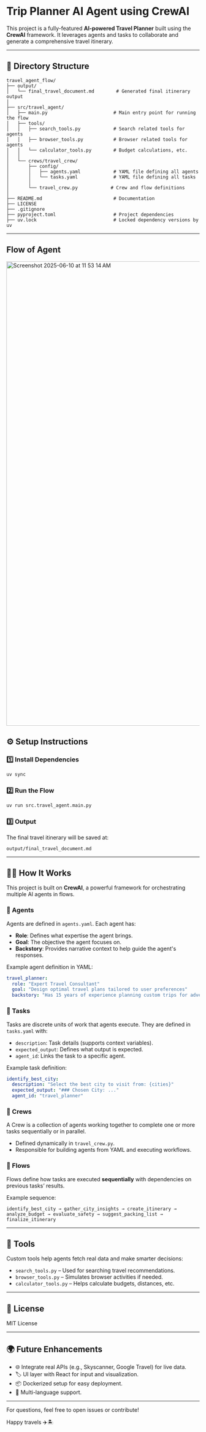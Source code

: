 # Trip Planner AI Agent using CrewAI

This project is a fully-featured **AI-powered Travel Planner** built using the **CrewAI** framework. It leverages agents and tasks to collaborate and generate a comprehensive travel itinerary.

---

## 📁 Directory Structure

```
travel_agent_flow/
├── output/
│   └── final_travel_document.md        # Generated final itinerary output
│
├── src/travel_agent/
│   ├── main.py                        # Main entry point for running the flow
│   ├── tools/
│   │   ├── search_tools.py            # Search related tools for agents
│   │   ├── browser_tools.py           # Browser related tools for agents
│   │   └── calculator_tools.py        # Budget calculations, etc.
│   │
│   └── crews/travel_crew/
│       ├── config/
│       │   ├── agents.yaml            # YAML file defining all agents
│       │   └── tasks.yaml             # YAML file defining all tasks
│       │
│       └── travel_crew.py            # Crew and flow definitions
│
├── README.md                          # Documentation
├── LICENSE
├── .gitignore
├── pyproject.toml                     # Project dependencies
├── uv.lock                            # Locked dependency versions by uv
```

---
## Flow of Agent 

<img width="1212" alt="Screenshot 2025-06-10 at 11 53 14 AM" src="https://github.com/user-attachments/assets/42cbbb07-1a0e-4f61-8b46-0ca0d084e991" />

## ⚙️ Setup Instructions

### 1️⃣ Install Dependencies

```bash
uv sync
```

### 2️⃣ Run the Flow

```bash
uv run src.travel_agent.main.py
```

### 3️⃣ Output

The final travel itinerary will be saved at:

```
output/final_travel_document.md
```

---

## 🧑‍💻 How It Works

This project is built on **CrewAI**, a powerful framework for orchestrating multiple AI agents in flows.

### 🔸 Agents

Agents are defined in `agents.yaml`. Each agent has:

* **Role**: Defines what expertise the agent brings.
* **Goal**: The objective the agent focuses on.
* **Backstory**: Provides narrative context to help guide the agent's responses.

Example agent definition in YAML:

```yaml
travel_planner:
  role: "Expert Travel Consultant"
  goal: "Design optimal travel plans tailored to user preferences"
  backstory: "Has 15 years of experience planning custom trips for adventure seekers and families."
```

### 🔸 Tasks

Tasks are discrete units of work that agents execute. They are defined in `tasks.yaml` with:

* `description`: Task details (supports context variables).
* `expected_output`: Defines what output is expected.
* `agent_id`: Links the task to a specific agent.

Example task definition:

```yaml
identify_best_city:
  description: "Select the best city to visit from: {cities}"
  expected_output: "### Chosen City: ..."
  agent_id: "travel_planner"
```

### 🔸 Crews

A Crew is a collection of agents working together to complete one or more tasks sequentially or in parallel.

* Defined dynamically in `travel_crew.py`.
* Responsible for building agents from YAML and executing workflows.

### 🔸 Flows

Flows define how tasks are executed **sequentially** with dependencies on previous tasks’ results.

Example sequence:

```
identify_best_city → gather_city_insights → create_itinerary → analyze_budget → evaluate_safety → suggest_packing_list → finalize_itinerary
```

---

## 🔧 Tools

Custom tools help agents fetch real data and make smarter decisions:

* `search_tools.py` – Used for searching travel recommendations.
* `browser_tools.py` – Simulates browser activities if needed.
* `calculator_tools.py` – Helps calculate budgets, distances, etc.

---

## 📜 License

MIT License

---

## 🌍 Future Enhancements

* 🌐 Integrate real APIs (e.g., Skyscanner, Google Travel) for live data.
* 🏷️ UI layer with React for input and visualization.
* 📦 Dockerized setup for easy deployment.
* 💬 Multi-language support.

---

For questions, feel free to open issues or contribute!

Happy travels ✈️🏝️
